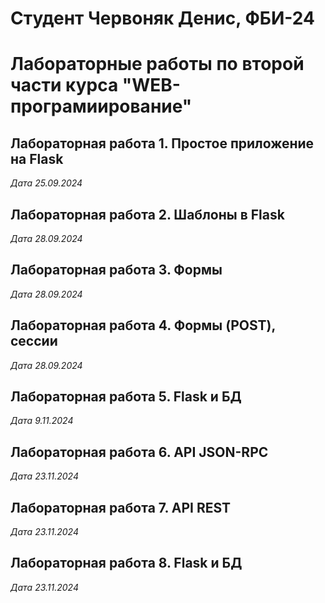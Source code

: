 # Студент Червоняк Денис, ФБИ-24

# Лабораторные работы по второй части курса "WEB-програмиирование"

## Лабораторная работа 1. Простое приложение на Flask

*Дата 25.09.2024*

## Лабораторная работа 2.  Шаблоны в Flask

*Дата 28.09.2024*

## Лабораторная работа 3.  Формы

*Дата 28.09.2024*

## Лабораторная работа 4.  Формы (POST), сессии

*Дата 28.09.2024*

## Лабораторная работа 5.  Flask и БД

*Дата 9.11.2024*

## Лабораторная работа 6.  API JSON-RPC

*Дата 23.11.2024*

## Лабораторная работа 7.  API REST

*Дата 23.11.2024*

## Лабораторная работа 8.  Flask и БД

*Дата 23.11.2024*
